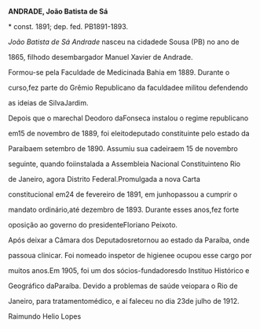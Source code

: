 **ANDRADE, João Batista de Sá**



\* const. 1891; dep. fed. PB1891-1893.



*João Batista de Sá Andrade* nasceu na cidadede Sousa (PB) no ano de

1865, filhodo desembargador Manuel Xavier de Andrade.



Formou-se pela Faculdade de Medicinada Bahia em 1889. Durante o

curso,fez parte do Grêmio Republicano da faculdadee militou defendendo

as ideias de SilvaJardim.



Depois que o marechal Deodoro daFonseca instalou o regime republicano

em15 de novembro de 1889, foi eleitodeputado constituinte pelo estado da

Paraíbaem setembro de 1890. Assumiu sua cadeiraem 15 de novembro

seguinte, quando foiinstalada a Assembleia Nacional Constituinteno Rio

de Janeiro, agora Distrito Federal.Promulgada a nova Carta

constitucional em24 de fevereiro de 1891, em junhopassou a cumprir o

mandato ordinário,até dezembro de 1893. Durante esses anos,fez forte

oposição ao governo do presidenteFloriano Peixoto.



Após deixar a Câmara dos Deputadosretornou ao estado da Paraíba, onde

passoua clinicar. Foi nomeado inspetor de higienee ocupou esse cargo por

muitos anos.Em 1905, foi um dos sócios-fundadoresdo Instituo Histórico e

Geográfico daParaíba. Devido a problemas de saúde veiopara o Rio de

Janeiro, para tratamentomédico, e aí faleceu no dia 23de julho de 1912.



Raimundo Helio Lopes



